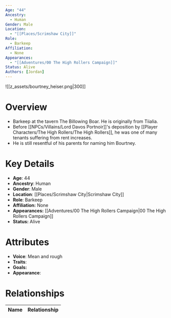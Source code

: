 ```yaml
---
Age: "44"
Ancestry:
  - Human
Gender: Male
Location:
  - "[[Places/Scrimshaw City]]"
Role:
  - Barkeep
Affiliation:
  - None
Appearances:
  - "[[Adventures/00 The High Rollers Campaign]]"
Status: Alive
Authors: [Jordan]
---
```

![[z_assets/bourtney_heiser.png|300]]

# Overview
- Barkeep at the tavern The Billowing Boar. He is originally from Tiialia.
- Before [[NPCs/Villains/Lord Davos Portnoir]]'s deposition by [[Player Characters/The High Rollers/The High Rollers]], he was one of many tenants suffering from rent increases.
- He is still resentful of his parents for naming him Bourtney.

# Key Details
- **Age**: 44
- **Ancestry**: Human
- **Gender**: Male
- **Location**: [[Places/Scrimshaw City\|Scrimshaw City]]
- **Role**: Barkeep
- **Affiliation:** None
- **Appearances:** [[Adventures/00 The High Rollers Campaign\|00 The High Rollers Campaign]]
- **Status:** Alive

# Attributes
- **Voice**: Mean and rough
- **Traits**: 
- **Goals:** 
- **Appearance**: 

# Relationships

| Name  | Relationship |
| ----- | ------------ |
